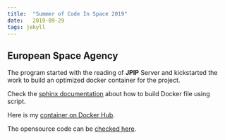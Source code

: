 ```yaml
---
title:  "Summer of Code In Space 2019"
date:   2019-09-29
tags: jekyll
---
```


## European Space Agency
 
 The program started with the reading of **JPIP** Server and kickstarted the work to build an optimized docker container for the project.
 
 Check the [sphinx documentation](https://dhiraj240.github.io/SOCIS-2019/) about how to build Docker file using script.
 
 Here is my [container on Docker Hub](https://hub.docker.com/r/dhiraj240/dockeresa).
 
 The opensource code can be [checked here](https://github.com/Dhiraj240/dockeresa).
